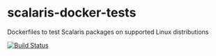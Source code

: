 # scalaris-docker-tests
Dockerfiles to test Scalaris packages on supported Linux distributions

[![Build Status](https://travis-ci.org/scalaris/scalaris-docker-tests.svg)](https://travis-ci.org/scalaris/scalaris-docker-tests)
